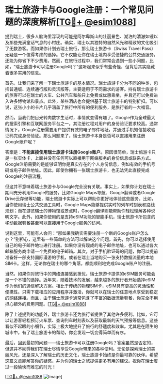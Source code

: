 # 瑞士旅游卡与Google注册：一个常见问题的深度解析[[TG💪+ @esim1088](https://t.me/s/esim1088)]

提到瑞士，很多人脑海里浮现的可能是阿尔卑斯山的壮丽景色、湖泊的清澈如镜以及那些充满童话气息的小村庄。确实，瑞士以其独特的自然风光和精致的文化吸引了无数游客。而如果你计划去瑞士旅行，那么瑞士旅游卡（Swiss Travel Pass）无疑是一个值得考虑的选择。它不仅能让你在瑞士境内享受便捷的公共交通服务，还能为你省下不少费用。然而，在旅行过程中，我们常常会遇到一些小问题，比如，“瑞士旅游卡可以注册Google吗？”这听起来似乎有些奇怪，但背后其实隐藏着很多实用的信息。

首先，让我们来了解一下瑞士旅游卡的基本情况。瑞士旅游卡分为不同的种类，包括普通版、连续通行版和灵活版等，主要适用于不同需求的游客。持有瑞士旅游卡的旅客可以在瑞士的火车、公共汽车和船只上免费或优惠乘坐，并且还可以免费进入许多博物馆和景点。此外，某些酒店也会提供基于瑞士旅游卡的特别折扣。可以说，这张小小的卡片几乎涵盖了旅行中所有的便利服务，是旅行者的一大福音。

然而，当我们把目光转向数字生活时，事情就变得有趣了。Google作为全球最大的搜索引擎和互联网服务平台之一，其注册过程对用户的身份验证要求较高。通常情况下，Google注册需要用户提供有效的电子邮件地址，并通过手机短信接收验证码完成身份验证。那么问题来了，瑞士旅游卡本身是否可以直接用来注册Google账户呢？

答案是：**不能直接使用瑞士旅游卡注册Google账户**。原因很简单，瑞士旅游卡只是一张实体卡，上面并没有任何可以直接用于网络服务的身份信息或联系方式。Google注册需要的是能够证明你是真实存在的个人身份信息，例如有效的手机号码或电子邮件地址。因此，即使你拥有一张瑞士旅游卡，也无法凭此直接完成Google的注册流程。

但这并不意味着瑞士旅游卡与Google完全没有关联。事实上，如果你计划在瑞士期间充分利用Google的服务，比如Google Maps导航、Google翻译或者Google Drive云存储等功能，瑞士旅游卡实际上可以帮助你更好地体验这些服务。比如，当你使用瑞士公共交通工具时，Google Maps能够提供实时的列车时刻表和路线规划；而在游览瑞士的博物馆或景点时，Google翻译则能帮助你轻松理解各种说明文字。此外，如果你使用的是支持eSIM功能的智能手机，瑞士旅游卡所包含的移动数据套餐甚至可以直接用于Google服务的访问。

说到这里，可能有人会问：“那如果我确实需要注册一个新的Google账户怎么办？”别担心，这里有一些简单的方法可以解决这个问题。首先，你可以选择使用自己的电子邮件地址进行注册。如果你没有现成的电子邮件地址，也可以通过各大邮箱服务商申请一个免费的电子邮箱。其次，对于手机验证码的问题，你可以提前准备好一部支持国际漫游的手机，或者在瑞士当地购买一张支持数据流量的本地SIM卡。这样，无论你在瑞士的哪个角落，都能顺利地完成Google账户的注册。

当然，如果你对旅行中的网络连接感到担忧，瑞士旅游卡提供的eSIM服务可能会是一个不错的选择。近年来，随着技术的发展，越来越多的旅行者开始选择eSIM作为他们的通信解决方案。相比于传统的物理SIM卡，eSIM具有更高的灵活性和便携性。只需下载相应的应用程序并激活，你就可以在瑞士的任意地点享受到稳定的网络连接。而且，由于瑞士旅游卡通常包含了丰富的数据流量套餐，你完全不用担心额外的费用问题。[[TG💪+ @esim1088](https://t.me/s/esim1088)]

除了上述提到的功能外，瑞士旅游卡还为旅行者提供了其他许多便利。比如，它可以让游客轻松预订火车票、查询列车时刻表以及获取最新的天气预报等信息。这些看似不起眼的小细节，实际上极大地提升了旅行的舒适度和效率。尤其是在陌生的城市中，有了瑞士旅游卡的帮助，你会发现一切变得简单而有序。

最后，回到最初的问题——瑞士旅游卡可以注册Google吗？答案虽然是否定的，但这并不妨碍我们在瑞士尽情享受Google带来的各种便利。无论是探索瑞士的美丽风光，还是深入了解瑞士的历史文化，瑞士旅游卡始终是你最可靠的伙伴。希望这篇文章能解答你的疑惑，并为你的瑞士之旅提供更多有用的建议。祝你在瑞士度过一段愉快而难忘的时光！

[[TG💪+ @esim1088](https://t.me/s/esim1088) ![Image](https://i.postimg.cc/4NQfJmqS/Snipaste-2025-05-13-00-14-12.png)]